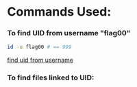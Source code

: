 # Commands Used:

### To find UID from username "flag00"

```bash
id -u flag00 # == 999
```
[find uid from username](https://kb.iu.edu/d/adwf)

### To find files linked to UID:

